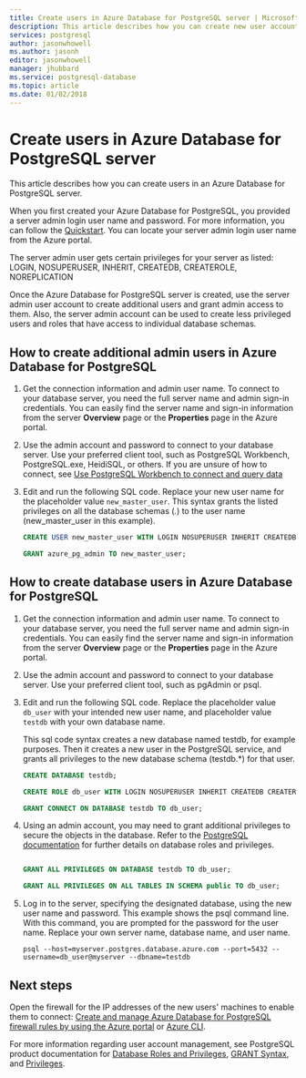 ```yaml
---
title: Create users in Azure Database for PostgreSQL server | Microsoft Docs
description: This article describes how you can create new user accounts to interact with an Azure Database for PostgreSQL server.
services: postgresql
author: jasonwhowell
ms.author: jasonh
editor: jasonwhowell
manager: jhubbard
ms.service: postgresql-database
ms.topic: article
ms.date: 01/02/2018
---
```


# Create users in Azure Database for PostgreSQL server 
This article describes how you can create users in an Azure Database for PostgreSQL server.

When you first created your Azure Database for PostgreSQL, you provided a server admin login user name and password. For more information, you can follow the [Quickstart](quickstart-create-server-database-portal.md). You can locate your server admin login user name from the Azure portal.

The server admin user gets certain privileges for your server as listed:
  LOGIN, NOSUPERUSER, INHERIT, CREATEDB, CREATEROLE, NOREPLICATION

Once the Azure Database for PostgreSQL server is created, use the server admin user account to create additional users and grant admin access to them. Also, the server admin account can be used to create less privileged users and roles that have access to individual database schemas.

## How to create additional admin users in Azure Database for PostgreSQL
1. Get the connection information and admin user name.
   To connect to your database server, you need the full server name and admin sign-in credentials. You can easily find the server name and sign-in information from the server **Overview** page or the **Properties** page in the Azure portal. 

2. Use the admin account and password to connect to your database server. Use your preferred client tool, such as PostgreSQL Workbench, PostgreSQL.exe, HeidiSQL, or others. 
   If you are unsure of how to connect, see [Use PostgreSQL Workbench to connect and query data](./connect-workbench.md)

3. Edit and run the following SQL code. Replace your new user name for the placeholder value `new_master_user`. This syntax grants the listed privileges on all the database schemas (*.*) to the user name (new_master_user in this example). 

   ```sql
   CREATE USER new_master_user WITH LOGIN NOSUPERUSER INHERIT CREATEDB CREATEROLE NOREPLICATION PASSWORD 'StrongPassword!';
   
   GRANT azure_pg_admin TO new_master_user;
   ```

## How to create database users in Azure Database for PostgreSQL

1. Get the connection information and admin user name.
   To connect to your database server, you need the full server name and admin sign-in credentials. You can easily find the server name and sign-in information from the server **Overview** page or the **Properties** page in the Azure portal. 

2. Use the admin account and password to connect to your database server. Use your preferred client tool, such as pgAdmin or psql.

3. Edit and run the following SQL code. Replace the placeholder value `db_user` with your intended new user name, and placeholder value `testdb` with your own database name.

   This sql code syntax creates a new database named testdb, for example purposes. Then it creates a new user in the PostgreSQL service, and grants all privileges to the new database schema (testdb.\*) for that user. 

   ```sql
   CREATE DATABASE testdb;
   
   CREATE ROLE db_user WITH LOGIN NOSUPERUSER INHERIT CREATEDB CREATEROLE NOREPLICATION PASSWORD 'StrongPassword!';
   
   GRANT CONNECT ON DATABASE testdb TO db_user;
   ```

4. Using an admin account, you may need to grant additional privileges to secure the objects in the database. Refer to the [PostgreSQL documentation](https://www.postgresql.org/docs/current/static/ddl-priv.html) for further details on database roles and privileges. 
   ```sql
   
   GRANT ALL PRIVILEGES ON DATABASE testdb TO db_user;
   
   GRANT ALL PRIVILEGES ON ALL TABLES IN SCHEMA public TO db_user;
   ```

5. Log in to the server, specifying the designated database, using the new user name and password. This example shows the psql command line. With this command, you are prompted for the password for the user name. Replace your own server name, database name, and user name.

   ```azurecli-interactive
   psql --host=myserver.postgres.database.azure.com --port=5432 --username=db_user@myserver --dbname=testdb
   ```

## Next steps
Open the firewall for the IP addresses of the new users' machines to enable them to connect:
[Create and manage Azure Database for PostgreSQL firewall rules by using the Azure portal](howto-manage-firewall-using-portal.md) or [Azure CLI](howto-manage-firewall-using-cli.md).

For more information regarding user account management, see PostgreSQL product documentation for [Database Roles and Privileges](https://www.postgresql.org/docs/current/static/user-manag.html), [GRANT Syntax](https://www.postgresql.org/docs/current/static/sql-grant.html), and [Privileges](https://www.postgresql.org/docs/current/static/ddl-priv.html).
